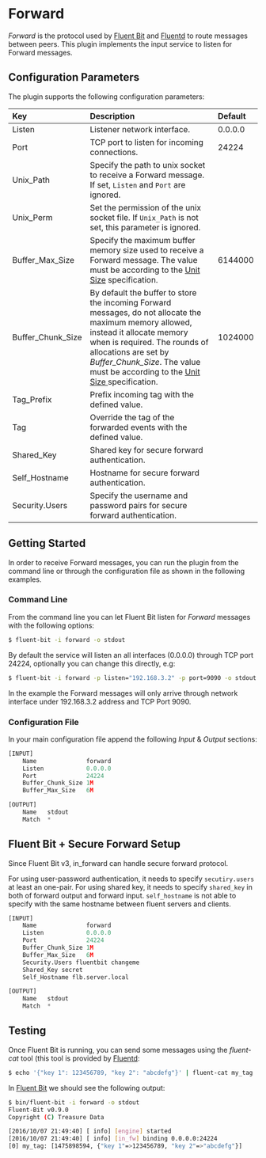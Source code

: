 # Forward

_Forward_ is the protocol used by [Fluent Bit](http://fluentbit.io) and [Fluentd](http://www.fluentd.org) to route messages between peers.
This plugin implements the input service to listen for Forward messages.

## Configuration Parameters

The plugin supports the following configuration parameters:

| Key                 | Description                                                                                                                                                                                                                                                                                                                                 | Default |
|:--------------------|:--------------------------------------------------------------------------------------------------------------------------------------------------------------------------------------------------------------------------------------------------------------------------------------------------------------------------------------------| :--- |
| Listen              | Listener network interface.                                                                                                                                                                                                                                                                                                                 | 0.0.0.0 |
| Port                | TCP port to listen for incoming connections.                                                                                                                                                                                                                                                                                                | 24224 |
| Unix_Path           | Specify the path to unix socket to receive a Forward message. If set, `Listen` and `Port` are ignored.                                                                                                                                                                                                                                      | |
| Unix_Perm           | Set the permission of the unix socket file. If `Unix_Path` is not set, this parameter is ignored.                                                                                                                                                                                                                                      | |
| Buffer\_Max\_Size   | Specify the maximum buffer memory size used to receive a Forward message. The value must be according to the [Unit Size](../../administration/configuring-fluent-bit/unit-sizes.md) specification.                                                                                                                                          | 6144000 |
| Buffer\_Chunk\_Size | By default the buffer to store the incoming Forward messages, do not allocate the maximum memory allowed, instead it allocate memory when is required. The rounds of allocations are set by _Buffer\_Chunk\_Size_. The value must be according to the [Unit Size ](../../administration/configuring-fluent-bit/unit-sizes.md)specification. | 1024000 |
| Tag_Prefix          | Prefix incoming tag with the defined value.|  |
| Tag                 | Override the tag of the forwarded events with the defined value.|  |
| Shared\_Key         | Shared key for secure forward authentication. |  |
| Self\_Hostname      | Hostname for secure forward authentication.   |  |
| Security.Users      | Specify the username and password pairs for secure forward authentication. | |

## Getting Started

In order to receive Forward messages, you can run the plugin from the command line or through the configuration file as shown in the following examples.

### Command Line

From the command line you can let Fluent Bit listen for _Forward_ messages with the following options:

```bash
$ fluent-bit -i forward -o stdout
```

By default the service will listen an all interfaces \(0.0.0.0\) through TCP port 24224, optionally you can change this directly, e.g:

```bash
$ fluent-bit -i forward -p listen="192.168.3.2" -p port=9090 -o stdout
```

In the example the Forward messages will only arrive through network interface under 192.168.3.2 address and TCP Port 9090.

### Configuration File

In your main configuration file append the following _Input_ & _Output_ sections:

```python
[INPUT]
    Name              forward
    Listen            0.0.0.0
    Port              24224
    Buffer_Chunk_Size 1M
    Buffer_Max_Size   6M

[OUTPUT]
    Name   stdout
    Match  *
```


## Fluent Bit + Secure Forward Setup

Since Fluent Bit v3, in\_forward can handle secure forward protocol.

For using user-password authentication, it needs to specify `secutiry.users` at least an one-pair.
For using shared key, it needs to specify `shared_key` in both of forward output and forward input.
`self_hostname` is not able to specify with the same hostname between fluent servers and clients.

```python
[INPUT]
    Name              forward
    Listen            0.0.0.0
    Port              24224
    Buffer_Chunk_Size 1M
    Buffer_Max_Size   6M
    Security.Users fluentbit changeme
    Shared_Key secret
    Self_Hostname flb.server.local

[OUTPUT]
    Name   stdout
    Match  *
```


## Testing

Once Fluent Bit is running, you can send some messages using the _fluent-cat_ tool \(this tool is provided by [Fluentd](http://www.fluentd.org):

```bash
$ echo '{"key 1": 123456789, "key 2": "abcdefg"}' | fluent-cat my_tag
```

In [Fluent Bit](http://fluentbit.io) we should see the following output:

```bash
$ bin/fluent-bit -i forward -o stdout
Fluent-Bit v0.9.0
Copyright (C) Treasure Data

[2016/10/07 21:49:40] [ info] [engine] started
[2016/10/07 21:49:40] [ info] [in_fw] binding 0.0.0.0:24224
[0] my_tag: [1475898594, {"key 1"=>123456789, "key 2"=>"abcdefg"}]
```

